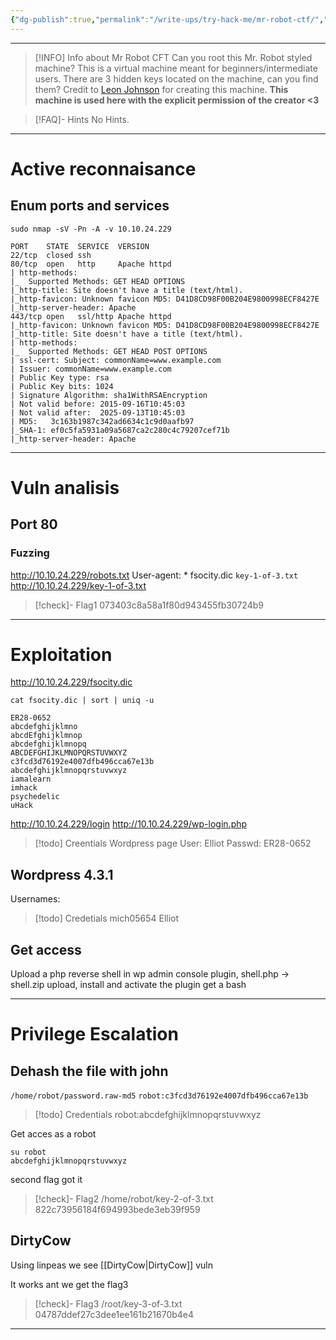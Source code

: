 ```yaml
---
{"dg-publish":true,"permalink":"/write-ups/try-hack-me/mr-robot-ctf/","tags":["CTF","write-up","linux","easy","DirtyCow"]}
---
```


---
> [!INFO] Info about Mr Robot CFT
>  Can you root this Mr. Robot styled machine? This is a virtual machine meant for beginners/intermediate users. There are 3 hidden keys located on the machine, can you find them?
>  Credit to [Leon Johnson](https://twitter.com/@sho_luv) for creating this machine. **This machine is used here with the explicit permission of the creator <3**

> [!FAQ]- Hints
> No Hints.

---
# Active reconnaisance

## Enum ports and services
```shell
sudo nmap -sV -Pn -A -v 10.10.24.229
```

```shell
PORT    STATE  SERVICE  VERSION
22/tcp  closed ssh
80/tcp  open   http     Apache httpd
| http-methods:
|_  Supported Methods: GET HEAD OPTIONS
|_http-title: Site doesn't have a title (text/html).
|_http-favicon: Unknown favicon MD5: D41D8CD98F00B204E9800998ECF8427E
|_http-server-header: Apache
443/tcp open   ssl/http Apache httpd
|_http-favicon: Unknown favicon MD5: D41D8CD98F00B204E9800998ECF8427E
|_http-title: Site doesn't have a title (text/html).
| http-methods:
|_  Supported Methods: GET HEAD POST OPTIONS
| ssl-cert: Subject: commonName=www.example.com
| Issuer: commonName=www.example.com
| Public Key type: rsa
| Public Key bits: 1024
| Signature Algorithm: sha1WithRSAEncryption
| Not valid before: 2015-09-16T10:45:03
| Not valid after:  2025-09-13T10:45:03
| MD5:   3c163b1987c342ad6634c1c9d0aafb97
|_SHA-1: ef0c5fa5931a09a5687ca2c280c4c79207cef71b
|_http-server-header: Apache
```

---
# Vuln analisis
## Port 80
### Fuzzing

http://10.10.24.229/robots.txt
User-agent: *
fsocity.dic
`key-1-of-3.txt`
http://10.10.24.229/key-1-of-3.txt
> [!check]- Flag1
> 073403c8a58a1f80d943455fb30724b9

---
# Exploitation
http://10.10.24.229/fsocity.dic
```shell
cat fsocity.dic | sort | uniq -u
```

```
ER28-0652
abcdefghijklmno
abcdEfghijklmnop
abcdefghijklmnopq
ABCDEFGHIJKLMNOPQRSTUVWXYZ
c3fcd3d76192e4007dfb496cca67e13b
abcdefghijklmnopqrstuvwxyz
iamalearn
imhack
psychedelic
uHack
```
http://10.10.24.229/login
http://10.10.24.229/wp-login.php
>[!todo] Creentials
Wordpress page
User: Elliot
Passwd: ER28-0652

## Wordpress  4.3.1
Usernames: 
>[!todo] Credetials
mich05654
Elliot

## Get access
Upload a php reverse shell in wp admin console plugin, shell.php -> shell.zip
upload, install and activate the plugin
get a bash

---
# Privilege Escalation
## Dehash the file with john
`/home/robot/password.raw-md5`
`robot:c3fcd3d76192e4007dfb496cca67e13b`
>[!todo] Credentials
>robot:abcdefghijklmnopqrstuvwxyz

Get acces as a robot
```shell
su robot
abcdefghijklmnopqrstuvwxyz
```
second flag got it
> [!check]- Flag2
> /home/robot/key-2-of-3.txt
> 822c73956184f694993bede3eb39f959

## DirtyCow
Using linpeas we see [[DirtyCow\|DirtyCow]] vuln

It works ant we get the flag3

> [!check]- Flag3
> /root/key-3-of-3.txt
> 04787ddef27c3dee1ee161b21670b4e4

---

